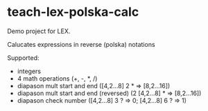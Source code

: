 teach-lex-polska-calc
=====================

Demo project for LEX.

Calucates expressions in reverse (polska) notations

Supported:
* integers
* 4 math operations (+, -, *, /)
* diapason mult start and end ([4,2...8] 2 * => [8,2...16])
* diapason mult start and end (reversed) (2 [4,2...8] * => [8,2...16])
* diapason check number ([4,2...8] 3 ? => 0; [4,2...8] 6 ? => 1)